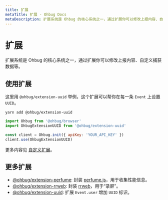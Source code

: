 ```yaml
---
title: 扩展
metaTitle: 扩展 - Ohbug Docs
metaDescription: 扩展系统是 Ohbug 的核心系统之一，通过扩展你可以修改上报内容、自定义捕获数据等。
---
```


# 扩展

扩展系统是 Ohbug 的核心系统之一，通过扩展你可以修改上报内容、自定义捕获数据等。

## 使用扩展

这里用 `@ohbug/extension-uuid` 举例，这个扩展可以帮你在每一条 `Event` 上设置 `UUID`。

```shell
yarn add @ohbug/extension-uuid
```

```javascript
import Ohbug from '@ohbug/browser'
import OhbugExtensionUUID from '@ohbug/extension-uuid'

const client = Ohbug.init({ apiKey: 'YOUR_API_KEY' })
client.use(OhbugExtensionUUID)
```

更多内容见 [自定义扩展](../library/CustomExtension)。

## 更多扩展

- [@ohbug/extension-perfume](https://github.com/ohbug-org/ohbug/tree/master/packages/ohbug-extension-perfume): 封装 [perfume.js](https://github.com/Zizzamia/perfume.js)，用于收集性能信息。
- [@ohbug/extension-rrweb](https://github.com/ohbug-org/ohbug/tree/master/packages/ohbug-extension-rrweb): 封装 [rrweb](https://github.com/rrweb-io/rrweb)，用于“录屏”。
- [@ohbug/extension-uuid](https://github.com/ohbug-org/ohbug/tree/master/packages/ohbug-extension-uuid): 扩展 `Event.user` 增加 `UUID` 标识。
